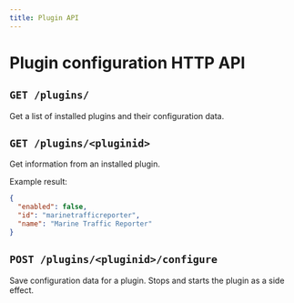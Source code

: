 ```yaml
---
title: Plugin API
---
```


# Plugin configuration HTTP API

## `GET /plugins/`

Get a list of installed plugins and their configuration data.

## `GET /plugins/<pluginid>`

Get information from an installed plugin.

Example result:

```json
{
  "enabled": false,
  "id": "marinetrafficreporter",
  "name": "Marine Traffic Reporter"
}
```

## `POST /plugins/<pluginid>/configure`

Save configuration data for a plugin. Stops and starts the plugin as a side effect.
